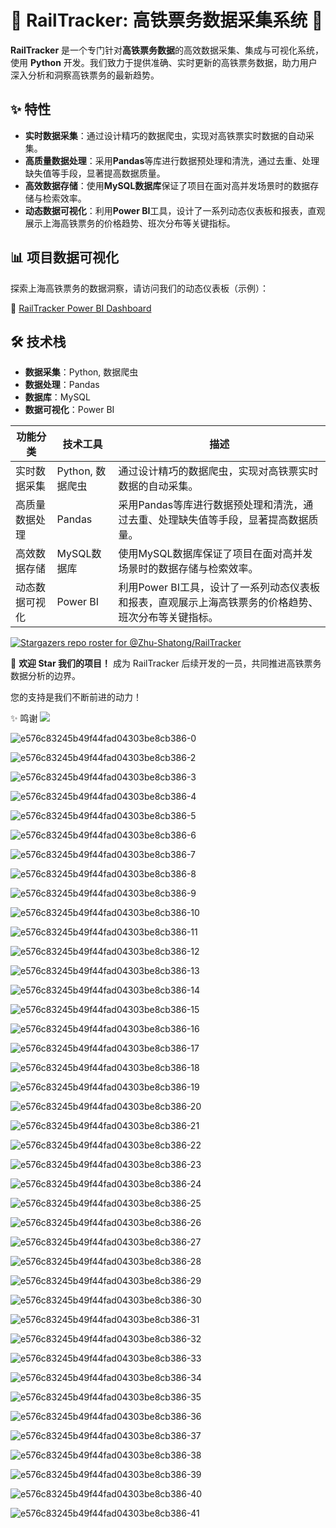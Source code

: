 # 🚄 RailTracker: 高铁票务数据采集系统 🌟

**RailTracker** 是一个专门针对**高铁票务数据**的高效数据采集、集成与可视化系统，使用 **Python** 开发。我们致力于提供准确、实时更新的高铁票务数据，助力用户深入分析和洞察高铁票务的最新趋势。

## ✨ 特性

- **实时数据采集**：通过设计精巧的数据爬虫，实现对高铁票实时数据的自动采集。
- **高质量数据处理**：采用**Pandas**等库进行数据预处理和清洗，通过去重、处理缺失值等手段，显著提高数据质量。
- **高效数据存储**：使用**MySQL数据库**保证了项目在面对高并发场景时的数据存储与检索效率。
- **动态数据可视化**：利用**Power BI**工具，设计了一系列动态仪表板和报表，直观展示上海高铁票务的价格趋势、班次分布等关键指标。

## 📊 项目数据可视化

探索上海高铁票务的数据洞察，请访问我们的动态仪表板（示例）：

🔗 [RailTracker Power BI Dashboard](https://app.powerbi.com/view?r=eyJrIjoiYzQ5MTQ0OGEtOTVkMS00OTQ5LWJhNGEtMzMyZTAzNzY4MTcwIiwidCI6IjZmMGJiNzJmLTUzNzctNGRkZi05MzZhLWI2YzcyYmYyMWFlMiIsImMiOjF9)

## 🛠 技术栈

- **数据采集**：Python, 数据爬虫
- **数据处理**：Pandas
- **数据库**：MySQL
- **数据可视化**：Power BI

| 功能分类       | 技术工具         | 描述                                                         |
| -------------- | ---------------- | ------------------------------------------------------------ |
| 实时数据采集   | Python, 数据爬虫 | 通过设计精巧的数据爬虫，实现对高铁票实时数据的自动采集。     |
| 高质量数据处理 | Pandas           | 采用Pandas等库进行数据预处理和清洗，通过去重、处理缺失值等手段，显著提高数据质量。 |
| 高效数据存储   | MySQL数据库      | 使用MySQL数据库保证了项目在面对高并发场景时的数据存储与检索效率。 |
| 动态数据可视化 | Power BI         | 利用Power BI工具，设计了一系列动态仪表板和报表，直观展示上海高铁票务的价格趋势、班次分布等关键指标。 |

[![Stargazers repo roster for @Zhu-Shatong/RailTracker](https://reporoster.com/stars/dark/Zhu-Shatong/RailTracker)](https://github.com/Zhu-Shatong/RailTracker/stargazers)

🌟 **欢迎 Star 我们的项目！** 成为 RailTracker 后续开发的一员，共同推进高铁票务数据分析的边界。

您的支持是我们不断前进的动力！

✨ 鸣谢
<a href="https://github.com/Zhu-Shatong/RailTracker/graphs/contributors">
  <img src="https://contrib.rocks/image?repo=Zhu-Shatong/RailTracker" />
</a>



![e576c83245b49f44fad04303be8cb386-0](https://cdn.jsdelivr.net/gh/Zhu-Shatong/cloudimg/img/e576c83245b49f44fad04303be8cb386-0.jpg)

![e576c83245b49f44fad04303be8cb386-2](https://cdn.jsdelivr.net/gh/Zhu-Shatong/cloudimg/img/e576c83245b49f44fad04303be8cb386-2.jpg)

![e576c83245b49f44fad04303be8cb386-3](https://cdn.jsdelivr.net/gh/Zhu-Shatong/cloudimg/img/e576c83245b49f44fad04303be8cb386-3.jpg)

![e576c83245b49f44fad04303be8cb386-4](https://cdn.jsdelivr.net/gh/Zhu-Shatong/cloudimg/img/e576c83245b49f44fad04303be8cb386-4.jpg)

![e576c83245b49f44fad04303be8cb386-5](https://cdn.jsdelivr.net/gh/Zhu-Shatong/cloudimg/img/e576c83245b49f44fad04303be8cb386-5.jpg)

![e576c83245b49f44fad04303be8cb386-6](https://cdn.jsdelivr.net/gh/Zhu-Shatong/cloudimg/img/e576c83245b49f44fad04303be8cb386-6.jpg)

![e576c83245b49f44fad04303be8cb386-7](https://cdn.jsdelivr.net/gh/Zhu-Shatong/cloudimg/img/e576c83245b49f44fad04303be8cb386-7.jpg)

![e576c83245b49f44fad04303be8cb386-8](https://cdn.jsdelivr.net/gh/Zhu-Shatong/cloudimg/img/e576c83245b49f44fad04303be8cb386-8.jpg)

![e576c83245b49f44fad04303be8cb386-9](https://cdn.jsdelivr.net/gh/Zhu-Shatong/cloudimg/img/e576c83245b49f44fad04303be8cb386-9.jpg)

![e576c83245b49f44fad04303be8cb386-10](https://cdn.jsdelivr.net/gh/Zhu-Shatong/cloudimg/img/e576c83245b49f44fad04303be8cb386-10.jpg)

![e576c83245b49f44fad04303be8cb386-11](https://cdn.jsdelivr.net/gh/Zhu-Shatong/cloudimg/img/e576c83245b49f44fad04303be8cb386-11.jpg)

![e576c83245b49f44fad04303be8cb386-12](https://cdn.jsdelivr.net/gh/Zhu-Shatong/cloudimg/img/e576c83245b49f44fad04303be8cb386-12.jpg)

![e576c83245b49f44fad04303be8cb386-13](https://cdn.jsdelivr.net/gh/Zhu-Shatong/cloudimg/img/e576c83245b49f44fad04303be8cb386-13.jpg)

![e576c83245b49f44fad04303be8cb386-14](https://cdn.jsdelivr.net/gh/Zhu-Shatong/cloudimg/img/e576c83245b49f44fad04303be8cb386-14.jpg)

![e576c83245b49f44fad04303be8cb386-15](https://cdn.jsdelivr.net/gh/Zhu-Shatong/cloudimg/img/e576c83245b49f44fad04303be8cb386-15.jpg)

![e576c83245b49f44fad04303be8cb386-16](https://cdn.jsdelivr.net/gh/Zhu-Shatong/cloudimg/img/e576c83245b49f44fad04303be8cb386-16.jpg)

![e576c83245b49f44fad04303be8cb386-17](https://cdn.jsdelivr.net/gh/Zhu-Shatong/cloudimg/img/e576c83245b49f44fad04303be8cb386-17.jpg)

![e576c83245b49f44fad04303be8cb386-18](https://cdn.jsdelivr.net/gh/Zhu-Shatong/cloudimg/img/e576c83245b49f44fad04303be8cb386-18.jpg)

![e576c83245b49f44fad04303be8cb386-19](https://cdn.jsdelivr.net/gh/Zhu-Shatong/cloudimg/img/e576c83245b49f44fad04303be8cb386-19.jpg)

![e576c83245b49f44fad04303be8cb386-20](https://cdn.jsdelivr.net/gh/Zhu-Shatong/cloudimg/img/e576c83245b49f44fad04303be8cb386-20.jpg)

![e576c83245b49f44fad04303be8cb386-21](https://cdn.jsdelivr.net/gh/Zhu-Shatong/cloudimg/img/e576c83245b49f44fad04303be8cb386-21.jpg)

![e576c83245b49f44fad04303be8cb386-22](https://cdn.jsdelivr.net/gh/Zhu-Shatong/cloudimg/img/e576c83245b49f44fad04303be8cb386-22.jpg)

![e576c83245b49f44fad04303be8cb386-23](https://cdn.jsdelivr.net/gh/Zhu-Shatong/cloudimg/img/e576c83245b49f44fad04303be8cb386-23.jpg)

![e576c83245b49f44fad04303be8cb386-24](https://cdn.jsdelivr.net/gh/Zhu-Shatong/cloudimg/img/e576c83245b49f44fad04303be8cb386-24.jpg)

![e576c83245b49f44fad04303be8cb386-25](https://cdn.jsdelivr.net/gh/Zhu-Shatong/cloudimg/img/e576c83245b49f44fad04303be8cb386-25.jpg)

![e576c83245b49f44fad04303be8cb386-26](https://cdn.jsdelivr.net/gh/Zhu-Shatong/cloudimg/img/e576c83245b49f44fad04303be8cb386-26.jpg)

![e576c83245b49f44fad04303be8cb386-27](https://cdn.jsdelivr.net/gh/Zhu-Shatong/cloudimg/img/e576c83245b49f44fad04303be8cb386-27.jpg)

![e576c83245b49f44fad04303be8cb386-28](https://cdn.jsdelivr.net/gh/Zhu-Shatong/cloudimg/img/e576c83245b49f44fad04303be8cb386-28.jpg)

![e576c83245b49f44fad04303be8cb386-29](https://cdn.jsdelivr.net/gh/Zhu-Shatong/cloudimg/img/e576c83245b49f44fad04303be8cb386-29.jpg)

![e576c83245b49f44fad04303be8cb386-30](https://cdn.jsdelivr.net/gh/Zhu-Shatong/cloudimg/img/e576c83245b49f44fad04303be8cb386-30.jpg)

![e576c83245b49f44fad04303be8cb386-31](https://cdn.jsdelivr.net/gh/Zhu-Shatong/cloudimg/img/e576c83245b49f44fad04303be8cb386-31.jpg)

![e576c83245b49f44fad04303be8cb386-32](https://cdn.jsdelivr.net/gh/Zhu-Shatong/cloudimg/img/e576c83245b49f44fad04303be8cb386-32.jpg)

![e576c83245b49f44fad04303be8cb386-33](https://cdn.jsdelivr.net/gh/Zhu-Shatong/cloudimg/img/e576c83245b49f44fad04303be8cb386-33.jpg)

![e576c83245b49f44fad04303be8cb386-34](https://cdn.jsdelivr.net/gh/Zhu-Shatong/cloudimg/img/e576c83245b49f44fad04303be8cb386-34.jpg)

![e576c83245b49f44fad04303be8cb386-35](https://cdn.jsdelivr.net/gh/Zhu-Shatong/cloudimg/img/e576c83245b49f44fad04303be8cb386-35.jpg)

![e576c83245b49f44fad04303be8cb386-36](https://cdn.jsdelivr.net/gh/Zhu-Shatong/cloudimg/img/e576c83245b49f44fad04303be8cb386-36.jpg)

![e576c83245b49f44fad04303be8cb386-37](https://cdn.jsdelivr.net/gh/Zhu-Shatong/cloudimg/img/e576c83245b49f44fad04303be8cb386-37.jpg)

![e576c83245b49f44fad04303be8cb386-38](https://cdn.jsdelivr.net/gh/Zhu-Shatong/cloudimg/img/e576c83245b49f44fad04303be8cb386-38.jpg)

![e576c83245b49f44fad04303be8cb386-39](https://cdn.jsdelivr.net/gh/Zhu-Shatong/cloudimg/img/e576c83245b49f44fad04303be8cb386-39.jpg)

![e576c83245b49f44fad04303be8cb386-40](https://cdn.jsdelivr.net/gh/Zhu-Shatong/cloudimg/img/e576c83245b49f44fad04303be8cb386-40.jpg)

![e576c83245b49f44fad04303be8cb386-41](https://cdn.jsdelivr.net/gh/Zhu-Shatong/cloudimg/img/e576c83245b49f44fad04303be8cb386-41.jpg)

